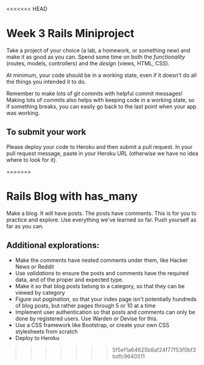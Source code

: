 <<<<<<< HEAD
# Week 3 Rails Miniproject

Take a project of your choice (a lab, a homework, or something new) and make it as good as you can. Spend some time on both the *functionality* (routes, models, controllers) and the *design* (views, HTML, CSS). 

At minimum, your code should be in a working state, even if it doesn't do all the things you intended it to do. 

Remember to make lots of git commits with helpful commit messages! Making lots of commits also helps with keeping code in a working state, so if something breaks, you can easily go back to the last point when your app was working.

## To submit your work 

Please deploy your code to Heroku and then submit a pull request. In your pull request message, paste in your Heroku URL (otherwise we have no idea where to look for it). 

=======
# Rails Blog with has_many

Make a blog. It will have posts. The posts have comments. This is for you to practice and explore. Use everything we've learned so far. Push yourself as far as you can. 

## Additional explorations: 

- Make the comments have nested comments under them, like Hacker News or Reddit
- Use *validations* to ensure the posts and comments have the required data, and of the proper and expected type. 
- Make it so that blog posts belong to a category, so that they can be viewed by category
- Figure out *pagination*, so that your index page isn't potentially hundreds of blog posts, but rather pages through 5 or 10 at a time
- Implement user authentication so that posts and comments can only be done by registered users. Use Warden or Devise for this. 
- Use a CSS framework like Bootstrap, or create your own CSS stylesheets from scratch
- Deploy to Heroku
>>>>>>> 5f5ef1a64625b8af24f77f53f0bf3bdfc9640511
